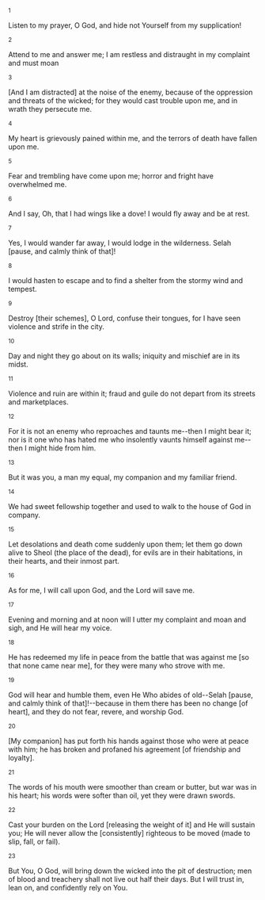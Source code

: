 <sup>1</sup> 

Listen to my prayer, O God, and hide not Yourself from my supplication! 

<sup>2</sup> 

Attend to me and answer me; I am restless and distraught in my complaint and must moan 

<sup>3</sup> 

[And I am distracted] at the noise of the enemy, because of the oppression and threats of the wicked; for they would cast trouble upon me, and in wrath they persecute me. 

<sup>4</sup> 

My heart is grievously pained within me, and the terrors of death have fallen upon me. 

<sup>5</sup> 

Fear and trembling have come upon me; horror and fright have overwhelmed me. 

<sup>6</sup> 

And I say, Oh, that I had wings like a dove! I would fly away and be at rest. 

<sup>7</sup> 

Yes, I would wander far away, I would lodge in the wilderness. Selah [pause, and calmly think of that]! 

<sup>8</sup> 

I would hasten to escape and to find a shelter from the stormy wind and tempest. 

<sup>9</sup> 

Destroy [their schemes], O Lord, confuse their tongues, for I have seen violence and strife in the city. 

<sup>10</sup> 

Day and night they go about on its walls; iniquity and mischief are in its midst. 

<sup>11</sup> 

Violence and ruin are within it; fraud and guile do not depart from its streets and marketplaces. 

<sup>12</sup> 

For it is not an enemy who reproaches and taunts me--then I might bear it; nor is it one who has hated me who insolently vaunts himself against me--then I might hide from him. 

<sup>13</sup> 

But it was you, a man my equal, my companion and my familiar friend. 

<sup>14</sup> 

We had sweet fellowship together and used to walk to the house of God in company. 

<sup>15</sup> 

Let desolations and death come suddenly upon them; let them go down alive to Sheol (the place of the dead), for evils are in their habitations, in their hearts, and their inmost part. 

<sup>16</sup> 

As for me, I will call upon God, and the Lord will save me. 

<sup>17</sup> 

Evening and morning and at noon will I utter my complaint and moan and sigh, and He will hear my voice. 

<sup>18</sup> 

He has redeemed my life in peace from the battle that was against me [so that none came near me], for they were many who strove with me. 

<sup>19</sup> 

God will hear and humble them, even He Who abides of old--Selah [pause, and calmly think of that]!--because in them there has been no change [of heart], and they do not fear, revere, and worship God. 

<sup>20</sup> 

[My companion] has put forth his hands against those who were at peace with him; he has broken and profaned his agreement [of friendship and loyalty]. 

<sup>21</sup> 

The words of his mouth were smoother than cream or butter, but war was in his heart; his words were softer than oil, yet they were drawn swords. 

<sup>22</sup> 

Cast your burden on the Lord [releasing the weight of it] and He will sustain you; He will never allow the [consistently] righteous to be moved (made to slip, fall, or fail). 

<sup>23</sup> 

But You, O God, will bring down the wicked into the pit of destruction; men of blood and treachery shall not live out half their days. But I will trust in, lean on, and confidently rely on You.